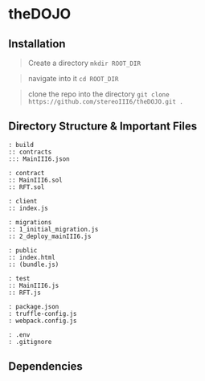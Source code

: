 # theDOJO

## Installation 

> Create a directory ```mkdir ROOT_DIR``` 

> navigate into it ```cd ROOT_DIR``` 

>clone the repo into the directory ```git clone https://github.com/stereoIII6/theDOJO.git .```

## Directory Structure & Important Files

```root
: build
:: contracts
::: MainIII6.json

: contract
:: MainIII6.sol
:: RFT.sol

: client
:: index.js

: migrations
:: 1_initial_migration.js
:: 2_deploy_mainIII6.js

: public
:: index.html
:: (bundle.js)

: test
:: MainIII6.js
:: RFT.js

: package.json
: truffle-config.js
: webpack.config.js

: .env
: .gitignore
```

## Dependencies